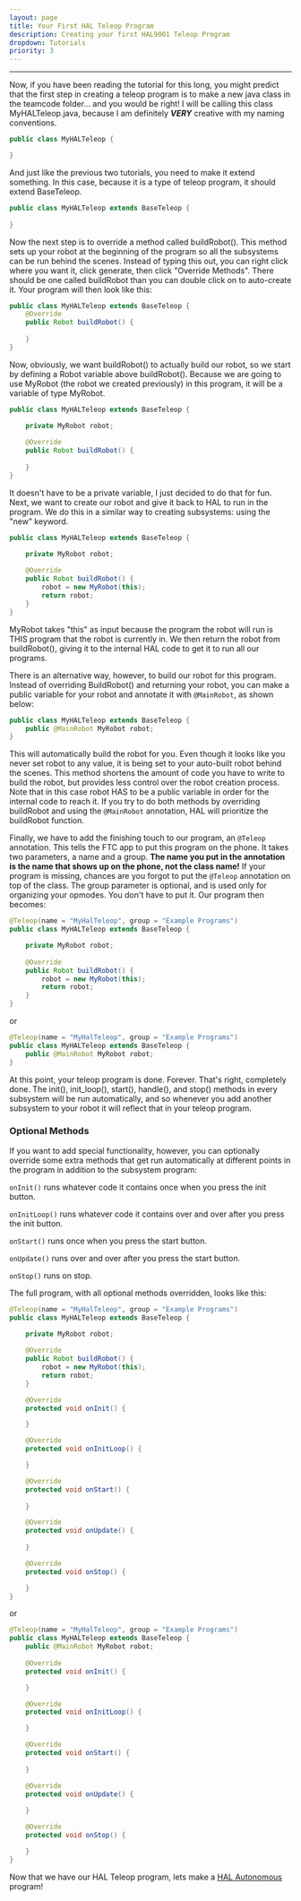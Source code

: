 ```yaml
---
layout: page
title: Your First HAL Teleop Program
description: Creating your first HAL9001 Teleop Program
dropdown: Tutorials
priority: 3
---
```

-----------------
Now, if you have been reading the tutorial for this long, you might predict that the first step in creating a teleop program is to make a new java class in the teamcode folder... and you would be right! I will be calling this class MyHALTeleop.java, because I am definitely **_VERY_** creative with my naming conventions.

```java
public class MyHALTeleop {

}
```

And just like the previous two tutorials, you need to make it extend something. In this case, because it is a type of teleop program, it should extend BaseTeleop.

```java
public class MyHALTeleop extends BaseTeleop {
    
}
```

Now the next step is to override a method called buildRobot(). This method sets up your robot at the beginning of the program so all the subsystems can be run behind the scenes. Instead of typing this out, you can right click where you want it, click generate, then click "Override Methods". There should be one called buildRobot than you can double click on to auto-create it. Your program will then look like this:

```java
public class MyHALTeleop extends BaseTeleop {
    @Override
    public Robot buildRobot() {
        
    }
}
```

Now, obviously, we want buildRobot() to actually build our robot, so we start by defining a Robot variable above buildRobot(). Because we are going to use MyRobot (the robot we created previously) in this program, it will be a variable of type MyRobot.

```java
public class MyHALTeleop extends BaseTeleop {

    private MyRobot robot;
    
    @Override
    public Robot buildRobot() {
        
    }
}
```

It doesn't have to be a private variable, I just decided to do that for fun. Next, we want to create our robot and give it back to HAL to run in the program. We do this in a similar way to creating subsystems: using the "new" keyword.

```java
public class MyHALTeleop extends BaseTeleop {

    private MyRobot robot;
    
    @Override
    public Robot buildRobot() {
        robot = new MyRobot(this);
        return robot;
    }
}
```

MyRobot takes "this" as input because the program the robot will run is THIS program that the robot is currently in. We then return the robot from buildRobot(), giving it to the internal HAL code to get it to run all our programs.

There is an alternative way, however, to build our robot for this program. Instead of overriding BuildRobot() and returning your robot, you can make a public variable for your robot and annotate it with `@MainRobot`, as shown below:

```java
public class MyHALTeleop extends BaseTeleop {
    public @MainRobot MyRobot robot;
}
```

This will automatically build the robot for you. Even though it looks like you never set robot to any value, it is being set to your auto-built robot behind the scenes. This method shortens the amount of code you have to write to build the robot, but provides less control over the robot creation process. Note that in this case robot HAS to be a public variable in order for the internal code to reach it. If you try to do both methods by overriding buildRobot and using the `@MainRobot` annotation, HAL will prioritize the buildRobot function.

Finally, we have to add the finishing touch to our program, an `@Teleop` annotation. This tells the FTC app to put this program on the phone. It takes two parameters, a name and a group. **The name you put in the annotation is the name that shows up on the phone, not the class name!** If your program is missing, chances are you forgot to put the `@Teleop` annotation on top of the class. The group parameter is optional, and is used only for organizing your opmodes. You don't have to put it. Our program then becomes:

```java
@Teleop(name = "MyHalTeleop", group = "Example Programs")
public class MyHALTeleop extends BaseTeleop {

    private MyRobot robot;
    
    @Override
    public Robot buildRobot() {
        robot = new MyRobot(this);
        return robot;
    }
}
```

or

```java
@Teleop(name = "MyHalTeleop", group = "Example Programs")
public class MyHALTeleop extends BaseTeleop {
    public @MainRobot MyRobot robot;
}
```

At this point, your teleop program is done. Forever. That's right, completely done. The init(), init_loop(), start(), handle(), and stop() methods in every subsystem will be run automatically, and so whenever you add another subsystem to your robot it will reflect that in your teleop program.

### Optional Methods
If you want to add special functionality, however, you can optionally override some extra methods that get run automatically at different points in the program in addition to the subsystem program:

`onInit()` runs whatever code it contains once when you press the init button.

`onInitLoop()` runs whatever code it contains over and over after you press the init button.

`onStart()` runs once when you press the start button.

`onUpdate()` runs over and over after you press the start button.

`onStop()` runs on stop.

The full program, with all optional methods overridden, looks like this:

```java
@Teleop(name = "MyHalTeleop", group = "Example Programs")
public class MyHALTeleop extends BaseTeleop {

    private MyRobot robot;
    
    @Override
    public Robot buildRobot() {
        robot = new MyRobot(this);
        return robot;
    }

    @Override
    protected void onInit() {

    }

    @Override
    protected void onInitLoop() {

    }

    @Override
    protected void onStart() {
        
    }

    @Override
    protected void onUpdate() {
       
    }

    @Override
    protected void onStop() {

    }
}
```

or

```java
@Teleop(name = "MyHalTeleop", group = "Example Programs")
public class MyHALTeleop extends BaseTeleop {
    public @MainRobot MyRobot robot;
    
    @Override
    protected void onInit() {

    }

    @Override
    protected void onInitLoop() {

    }

    @Override
    protected void onStart() {
        
    }

    @Override
    protected void onUpdate() {
       
    }

    @Override
    protected void onStop() {

    }
}
```

Now that we have our HAL Teleop program, lets make a [HAL Autonomous](hal-autonomous.md) program!
